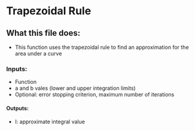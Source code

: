 # Trapezoidal Rule
## What this file does:
* This function uses the trapezoidal rule to find an approximation for the area under a curve
### Inputs:
* Function 
* a and b vales (lower and upper integration limits)
* Optional: error stopping criterion, maximum number of iterations
#### Outputs:
* I: approximate integral value
